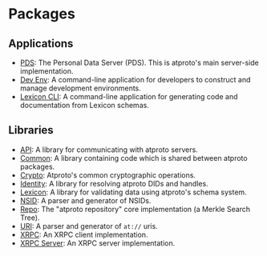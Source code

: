 # Packages

## Applications

- [PDS](./pds): The Personal Data Server (PDS). This is atproto's main server-side implementation.
- [Dev Env](./dev-env): A command-line application for developers to construct and manage development environments.
- [Lexicon CLI](./lex-cli/): A command-line application for generating code and documentation from Lexicon schemas.

## Libraries

- [API](./api): A library for communicating with atproto servers.
- [Common](./common): A library containing code which is shared between atproto packages.
- [Crypto](./crypto): Atproto's common cryptographic operations.
- [Identity](./identity): A library for resolving atproto DIDs and handles.
- [Lexicon](./lexicon): A library for validating data using atproto's schema system.
- [NSID](./nsid): A parser and generator of NSIDs.
- [Repo](./repo): The "atproto repository" core implementation (a Merkle Search Tree).
- [URI](./uri): A parser and generator of `at://` uris.
- [XRPC](./xrpc): An XRPC client implementation.
- [XRPC Server](./xrpc-server): An XRPC server implementation.
